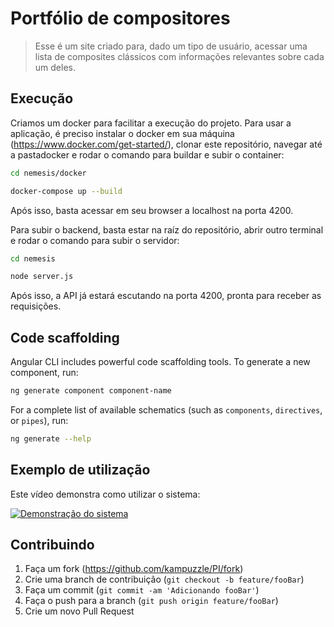 # Portfólio de compositores

> Esse é um site criado para, dado um tipo de usuário, acessar uma lista de composites clássicos com informações relevantes sobre cada um deles.

## Execução

Criamos um docker para facilitar a execução do projeto. Para usar a aplicação, é preciso instalar o docker em sua máquina (https://www.docker.com/get-started/), clonar este repositório, navegar até a pastadocker e rodar o comando para buildar e subir o container:

```sh
cd nemesis/docker

docker-compose up --build
```

Após isso, basta acessar em seu browser a localhost na porta 4200.

Para subir o backend, basta estar na raíz do repositório, abrir outro terminal e rodar o comando para subir o servidor:

```sh
cd nemesis

node server.js
```

Após isso, a API já estará escutando na porta 4200, pronta para receber as requisições.

## Code scaffolding

Angular CLI includes powerful code scaffolding tools. To generate a new component, run:

```bash
ng generate component component-name
```

For a complete list of available schematics (such as `components`, `directives`, or `pipes`), run:

```bash
ng generate --help
```

## Exemplo de utilização

Este vídeo demonstra como utilizar o sistema:

[![Demonstração do sistema](https://img.youtube.com/vi/ouxK08-g9D0/0.jpg)](https://youtu.be/ouxK08-g9D0)

## Contribuindo

1. Faça um fork (<https://github.com/kampuzzle/PI/fork>)
2. Crie uma branch de contribuição (`git checkout -b feature/fooBar`)
3. Faça um commit (`git commit -am 'Adicionando fooBar'`)
4. Faça o push para a branch (`git push origin feature/fooBar`)
5. Crie um novo Pull Request